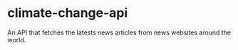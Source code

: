 # climate-change-api
An API that fetches the latests news articles from news websites around the world.
